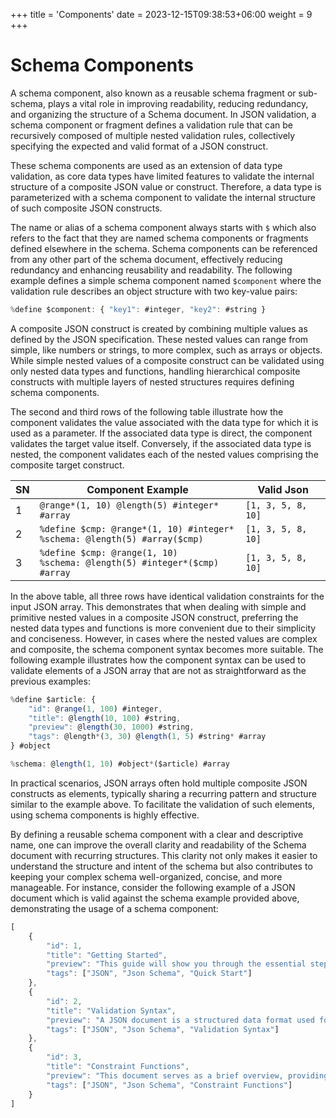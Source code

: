+++
title = 'Components'
date = 2023-12-15T09:38:53+06:00
weight = 9
+++

# Schema Components
A schema component, also known as a reusable schema fragment or sub-schema, plays a vital role in improving readability, reducing redundancy, and organizing the structure of a Schema document. In JSON validation, a schema component or fragment defines a validation rule that can be recursively composed of multiple nested validation rules, collectively specifying the expected and valid format of a JSON construct.

These schema components are used as an extension of data type validation, as core data types have limited features to validate the internal structure of a composite JSON value or construct. Therefore, a data type is parameterized with a schema component to validate the internal structure of such composite JSON constructs. 

The name or alias of a schema component always starts with `$` which also refers to the fact that they are named schema components or fragments defined elsewhere in the schema. Schema components can be referenced from any other part of the schema document, effectively reducing redundancy and enhancing reusability and readability. The following example defines a simple schema component named `$component` where the validation rule describes an object structure with two key-value pairs:
```js
%define $component: { "key1": #integer, "key2": #string }
```

A composite JSON construct is created by combining multiple values as defined by the JSON specification. These nested values can range from simple, like numbers or strings, to more complex, such as arrays or objects. While simple nested values of a composite construct can be validated using only nested data types and functions, handling hierarchical composite constructs with multiple layers of nested structures requires defining schema components.

The second and third rows of the following table illustrate how the component validates the value associated with the data type for which it is used as a parameter. If the associated data type is direct, the component validates the target value itself. Conversely, if the associated data type is nested, the component validates each of the nested values comprising the composite target construct.

| SN | Component Example                                                                | Valid Json         |
|----|----------------------------------------------------------------------------------|--------------------|
| 1  | `@range*(1, 10) @length(5) #integer* #array`                                     | `[1, 3, 5, 8, 10]` |
| 2  | `%define $cmp: @range*(1, 10) #integer*` <br> `%schema: @length(5) #array($cmp)` | `[1, 3, 5, 8, 10]` |
| 3  | `%define $cmp: @range(1, 10)` <br> `%schema: @length(5) #integer*($cmp) #array`  | `[1, 3, 5, 8, 10]` |

In the above table, all three rows have identical validation constraints for the input JSON array. This demonstrates that when dealing with simple and primitive nested values in a composite JSON construct, preferring the nested data types and functions is more convenient due to their simplicity and conciseness. However, in cases where the nested values are complex and composite, the schema component syntax becomes more suitable. The following example illustrates how the component syntax can be used to validate elements of a JSON array that are not as straightforward as the previous examples:
```js
%define $article: {
    "id": @range(1, 100) #integer,
    "title": @length(10, 100) #string,
    "preview": @length(30, 1000) #string,
    "tags": @length*(3, 30) @length(1, 5) #string* #array
} #object

%schema: @length(1, 10) #object*($article) #array
```

In practical scenarios, JSON arrays often hold multiple composite JSON constructs as elements, typically sharing a recurring pattern and structure similar to the example above. To facilitate the validation of such elements, using schema components is highly effective. 

By defining a reusable schema component with a clear and descriptive name, one can improve the overall clarity and readability of the Schema document with recurring structures. This clarity not only makes it easier to understand the structure and intent of the schema but also contributes to keeping your complex schema well-organized, concise, and more manageable. For instance, consider the following example of a JSON document which is valid against the schema example provided above, demonstrating the usage of a schema component:
```js
[
    {
        "id": 1,
        "title": "Getting Started",
        "preview": "This guide will show you through the essential steps to quickly...",
        "tags": ["JSON", "Json Schema", "Quick Start"]
    },
    {
        "id": 2,
        "title": "Validation Syntax",
        "preview": "A JSON document is a structured data format used for the exchange...",
        "tags": ["JSON", "Json Schema", "Validation Syntax"]
    },
    {
        "id": 3,
        "title": "Constraint Functions",
        "preview": "This document serves as a brief overview, providing key insights into...",
        "tags": ["JSON", "Json Schema", "Constraint Functions"]
    }
]
```